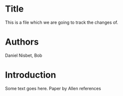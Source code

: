 # Title
This is a file which we are going to track the changes of.

# Authors
Daniel Nisbet, Bob

# Introduction
Some text goes here. Paper by Allen references
